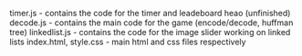 timer.js - contains the code for the timer and leadeboard heao (unfinished)
decode.js - contains the main code for the game (encode/decode, huffman tree)
linkedlist.js - contains the code for the image slider working on linked lists
index.html, style.css - main html and css files respectively
